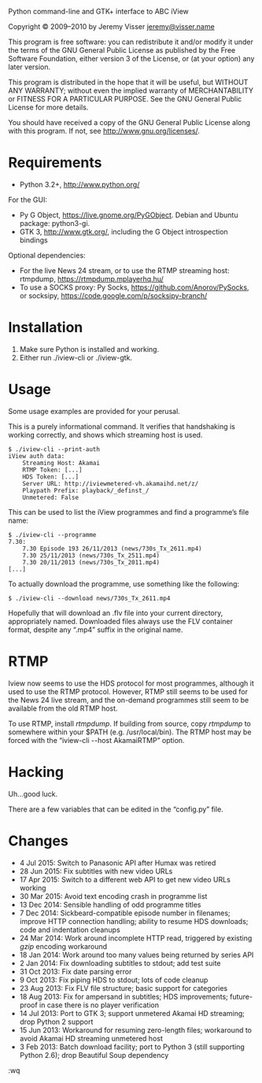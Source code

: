 ﻿Python command-line and GTK+ interface to ABC iView

Copyright © 2009–2010 by Jeremy Visser <jeremy@visser.name>

This program is free software: you can redistribute it and/or modify
it under the terms of the GNU General Public License as published by
the Free Software Foundation, either version 3 of the License, or
(at your option) any later version.

This program is distributed in the hope that it will be useful,
but WITHOUT ANY WARRANTY; without even the implied warranty of
MERCHANTABILITY or FITNESS FOR A PARTICULAR PURPOSE.  See the
GNU General Public License for more details.

You should have received a copy of the GNU General Public License
along with this program.  If not, see <http://www.gnu.org/licenses/>.

Requirements
============

* Python 3.2+, <http://www.python.org/>

For the GUI:

* Py G Object, <https://live.gnome.org/PyGObject>.
  Debian and Ubuntu package: python3-gi.
* GTK 3, <http://www.gtk.org/>, including the G Object introspection bindings

Optional dependencies:

* For the live News 24 stream, or to use the RTMP streaming host:
  rtmpdump, <https://rtmpdump.mplayerhq.hu/>
* To use a SOCKS proxy: Py Socks, <https://github.com/Anorov/PySocks>,
  or socksipy, <https://code.google.com/p/socksipy-branch/>

Installation
============

1. Make sure Python is installed and working.
2. Either run ./iview-cli or ./iview-gtk.

Usage
=====

Some usage examples are provided for your perusal.

This is a purely informational command. It verifies that handshaking is
working correctly, and shows which streaming host is used.

    $ ./iview-cli --print-auth
    iView auth data:
        Streaming Host: Akamai
        RTMP Token: [...]
        HDS Token: [...]
        Server URL: http://iviewmetered-vh.akamaihd.net/z/
        Playpath Prefix: playback/_definst_/
        Unmetered: False

This can be used to list the iView programmes and
find a programme’s file name:

    $ ./iview-cli --programme
    7.30:
        7.30 Episode 193 26/11/2013	(news/730s_Tx_2611.mp4)
        7.30 25/11/2013	(news/730s_Tx_2511.mp4)
        7.30 20/11/2013	(news/730s_Tx_2011.mp4)
    [...]

To actually download the programme, use something like the following:

    $ ./iview-cli --download news/730s_Tx_2611.mp4

Hopefully that will download an .flv file into your current directory,
appropriately named. Downloaded files always use the FLV container format,
despite any “.mp4” suffix in the original name.

RTMP
===

Iview now seems to use the HDS protocol for most programmes,
although it used to use the RTMP protocol.
However, RTMP still seems to be used for the News 24 live stream,
and the on-demand programmes still seem to be available
from the old RTMP host.

To use RTMP, install _rtmpdump_.
If building from source,
copy _rtmpdump_ to somewhere within your $PATH (e.g. /usr/local/bin).
The RTMP host may be forced with the “iview-cli --host AkamaiRTMP” option.

Hacking
=======

Uh...good luck.

There are a few variables that can be edited in the “config.py” file.

Changes
===

* 4 Jul 2015: Switch to Panasonic API after Humax was retired
* 28 Jun 2015: Fix subtitles with new video URLs
* 17 Apr 2015: Switch to a different web API to get new video URLs working
* 30 Mar 2015: Avoid text encoding crash in programme list
* 13 Dec 2014: Sensible handling of odd programme titles
* 7 Dec 2014: Sickbeard-compatible episode number in filenames; improve HTTP
   connection handling; ability to resume HDS downloads; code and indentation
   cleanups
* 24 Mar 2014: Work around incomplete HTTP read, triggered by existing _gzip_
   encoding workaround
* 18 Jan 2014: Work around too many values being returned by series API
* 2 Jan 2014: Fix downloading subtitles to stdout; add test suite
* 31 Oct 2013: Fix date parsing error
* 9 Oct 2013: Fix piping HDS to stdout; lots of code cleanup
* 23 Aug 2013: Fix FLV file structure; basic support for categories
* 18 Aug 2013: Fix for ampersand in subtitles; HDS improvements; future-proof
   in case there is no player verification
* 14 Jul 2013: Port to GTK 3; support unmetered Akamai HD streaming; drop
   Python 2 support
* 15 Jun 2013: Workaround for resuming zero-length files; workaround to avoid
   Akamai HD streaming unmetered host
* 3 Feb 2013: Batch download facility; port to Python 3 (still supporting
   Python 2.6); drop Beautiful Soup dependency

:wq
